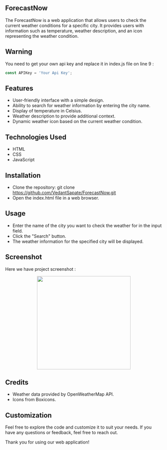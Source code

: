 ## ForecastNow 

The ForecastNow is a web application that allows users to check the current weather conditions for a specific city. It provides users with information such as temperature, weather description, and an icon representing the weather condition. 

## Warning
You need to get your own api key and replace it in index.js file on line 9 :

```javascript
const APIKey = 'Your Api Key';
```

## Features

- User-friendly interface with a simple design.
- Ability to search for weather information by entering the city name.
- Display of temperature in Celsius.
- Weather description to provide additional context.
- Dynamic weather icon based on the current weather condition.
  
## Technologies Used

- HTML
- CSS
- JavaScript
  
## Installation

- Clone the repository: git clone https://github.com/VedantSapate/ForecastNow.git
- Open the index.html file in a web browser.
  
## Usage

- Enter the name of the city you want to check the weather for in the input field.
- Click the "Search" button.
- The weather information for the specified city will be displayed.
  
## Screenshot

Here we have project screenshot :

<p align="center">
<img src="https://github.com/VedantSapate/ForecastNow/assets/144541195/772441ba-2147-48ef-8d86-e55afe1545a1" width="300" height="300" />
</p>

## Credits

- Weather data provided by OpenWeatherMap API.
- Icons from Boxicons.

## Customization

Feel free to explore the code and customize it to suit your needs. If you have any questions or feedback, feel free to reach out.



Thank you for using our web application!
